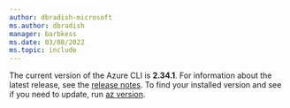 ```yaml
---
author: dbradish-microsoft
ms.author: dbradish
manager: barbkess
ms.date: 03/08/2022
ms.topic: include
---
```


The current version of the Azure CLI is __2.34.1__. For information about the latest release, see the [release notes](../release-notes-azure-cli.md). To find your installed version and see if you need to update, run [az version](/cli/azure/reference-index#az_version).
